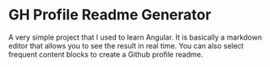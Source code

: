 # GH Profile Readme Generator

A very simple project that I used to learn Angular. It is basically a markdown editor that allows you to see the result in real time. You can also select frequent content blocks to create a Github profile readme.

<br/>
